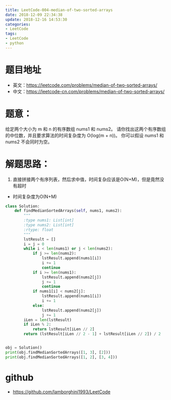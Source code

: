 ```yaml
---
title: LeetCode-004-median-of-two-sorted-arrays
date: 2018-12-09 22:34:38
update: 2018-12-16 14:53:30
categories:
- LeetCode
tags:
- LeetCode
- python
---
```


# 题目地址
- 英文：https://leetcode.com/problems/median-of-two-sorted-arrays/
- 中文：https://leetcode-cn.com/problems/median-of-two-sorted-arrays/

# 题意：
给定两个大小为 m 和 n 的有序数组 nums1 和 nums2。
请你找出这两个有序数组的中位数，并且要求算法的时间复杂度为 O(log(m + n))。
你可以假设 nums1 和 nums2 不会同时为空。

# 解题思路：
1. 直接拼接两个有序列表，然后求中值，时间复杂应该是O(N+M)，但是竟然没有超时
- 时间复杂度为O(N+M)
<!--python0-->
```python
class Solution:
    def findMedianSortedArrays(self, nums1, nums2):
        """
        :type nums1: List[int]
        :type nums2: List[int]
        :rtype: float
        """
        lstResult = []
        i = j = 0
        while i < len(nums1) or j < len(nums2):
            if j >= len(nums2):
                lstResult.append(nums1[i])
                i += 1
                continue
            if i >= len(nums1):
                lstResult.append(nums2[j])
                j += 1
                continue
            if nums1[i] < nums2[j]:
                lstResult.append(nums1[i])
                i += 1
            else:
                lstResult.append(nums2[j])
                j += 1
        iLen = len(lstResult)
        if iLen % 2:
            return lstResult[iLen // 2]
        return (lstResult[iLen // 2 - 1] + lstResult[iLen // 2]) / 2


obj = Solution()
print(obj.findMedianSortedArrays([1, 3], [2]))
print(obj.findMedianSortedArrays([1, 2], [3, 4]))

```

# github
- https://github.com/lamborghini1993/LeetCode
